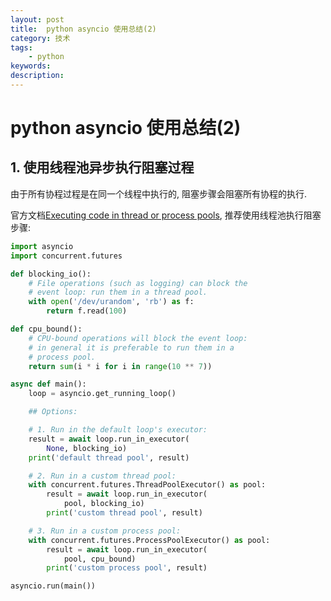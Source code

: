 ```yaml
---
layout: post
title:  python asyncio 使用总结(2)
category: 技术
tags:  
    - python
keywords: 
description: 
---
```


# python asyncio 使用总结(2)

## 1. 使用线程池异步执行阻塞过程

由于所有协程过程是在同一个线程中执行的, 阻塞步骤会阻塞所有协程的执行.

官方文档[Executing code in thread or process pools](https://docs.python.org/3/library/asyncio-eventloop.html#executing-code-in-thread-or-process-pools), 推荐使用线程池执行阻塞步骤:

```python
import asyncio
import concurrent.futures

def blocking_io():
    # File operations (such as logging) can block the
    # event loop: run them in a thread pool.
    with open('/dev/urandom', 'rb') as f:
        return f.read(100)

def cpu_bound():
    # CPU-bound operations will block the event loop:
    # in general it is preferable to run them in a
    # process pool.
    return sum(i * i for i in range(10 ** 7))

async def main():
    loop = asyncio.get_running_loop()

    ## Options:

    # 1. Run in the default loop's executor:
    result = await loop.run_in_executor(
        None, blocking_io)
    print('default thread pool', result)

    # 2. Run in a custom thread pool:
    with concurrent.futures.ThreadPoolExecutor() as pool:
        result = await loop.run_in_executor(
            pool, blocking_io)
        print('custom thread pool', result)

    # 3. Run in a custom process pool:
    with concurrent.futures.ProcessPoolExecutor() as pool:
        result = await loop.run_in_executor(
            pool, cpu_bound)
        print('custom process pool', result)

asyncio.run(main())
```
